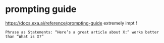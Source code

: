 # prompting guide

https://docs.exa.ai/reference/prompting-guide
extremely impt !

    Phrase as Statements: “Here’s a great article about X:” works better than “What is X?”
